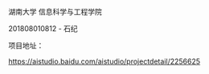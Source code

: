 湖南大学 信息科学与工程学院

201808010812 - 石纪 

项目地址：

https://aistudio.baidu.com/aistudio/projectdetail/2256625
